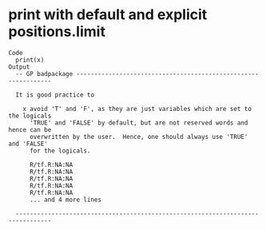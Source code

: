 # print with default and explicit positions.limit

    Code
      print(x)
    Output
      -- GP badpackage ---------------------------------------------------------------
      
      It is good practice to
      
        x avoid 'T' and 'F', as they are just variables which are set to the logicals
          'TRUE' and 'FALSE' by default, but are not reserved words and hence can be
          overwritten by the user.  Hence, one should always use 'TRUE' and 'FALSE'
          for the logicals.
      
          R/tf.R:NA:NA
          R/tf.R:NA:NA
          R/tf.R:NA:NA
          R/tf.R:NA:NA
          R/tf.R:NA:NA
          ... and 4 more lines
      
      --------------------------------------------------------------------------------

